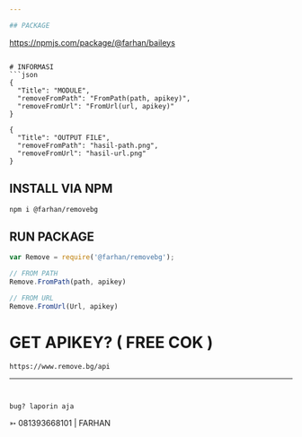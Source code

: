 ```yaml
---

## PACKAGE
```
https://npmjs.com/package/@farhan/baileys
```

# INFORMASI
```json
{
  "Title": "MODULE",
  "removeFromPath": "FromPath(path, apikey)",
  "removeFromUrl": "FromUrl(url, apikey)"
}

{
  "Title": "OUTPUT FILE",
  "removeFromPath": "hasil-path.png",
  "removeFromUrl": "hasil-url.png"
}
```

## INSTALL VIA NPM
```
npm i @farhan/removebg
```

## RUN PACKAGE
```javascript
var Remove = require('@farhan/removebg');

// FROM PATH
Remove.FromPath(path, apikey)

// FROM URL
Remove.FromUrl(Url, apikey)
```

# GET APIKEY? ( FREE COK )
```
https://www.remove.bg/api
```

---
```


bug? laporin aja 

```
➳ 081393668101 | FARHAN
```
